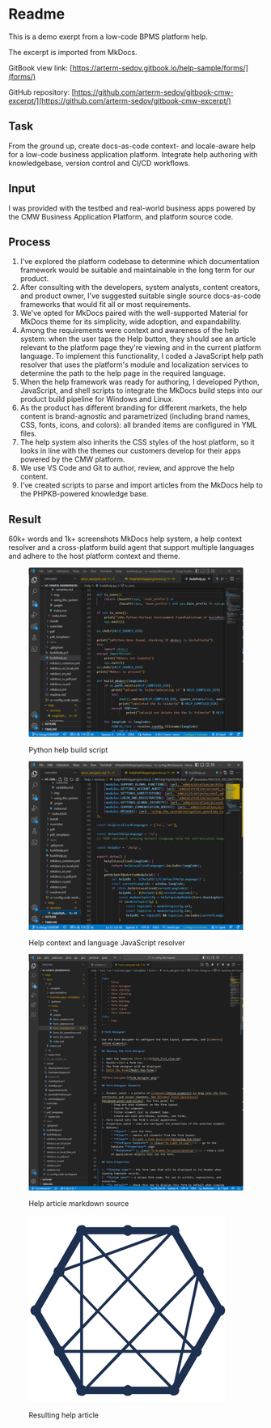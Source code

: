 # Readme

This is a demo exerpt from a low-code BPMS platform help.

The excerpt is imported from MkDocs.

GitBook view link: [https://arterm-sedov.gitbook.io/help-sample/forms/](forms/)

GitHub repository: [https://github.com/arterm-sedov/gitbook-cmw-excerpt/](https://github.com/arterm-sedov/gitbook-cmw-excerpt/)

## Task

From the ground up, create docs-as-code context- and locale-aware help for a low-code business application platform. Integrate help authoring with knowledgebase, version control and CI/CD workflows.

## Input

I was provided with the testbed and real-world business apps powered by the CMW Business Application Platform, and platform source code.

## Process

1. I've explored the platform codebase to determine which documentation framework would be suitable and maintainable in the long term for our product.
2. After consulting with the developers, system analysts, content creators, and product owner, I've suggested suitable single source docs-as-code frameworks that would fit all or most requirements.
3. We've opted for MkDocs paired with the well-supported Material for MkDocs theme for its simplicity, wide adoption, and expandability.
4. Among the requirements were context and awareness of the help system: when the user taps the Help button, they should see an article relevant to the platform page they're viewing and in the current platform language. To implement this functionality, I coded a JavaScript help path resolver that uses the platform's module and localization services to determine the path to the help page in the required language.
5. When the help framework was ready for authoring, I developed Python, JavaScript, and shell scripts to integrate the MkDocs build steps into our product build pipeline for Windows and Linux.
6. As the product has different branding for different markets, the help content is brand-agnostic and parametrized (including brand names, CSS, fonts, icons, and colors): all branded items are configured in YML files.
7. The help system also inherits the CSS styles of the host platform, so it looks in line with the themes our customers develop for their apps powered by the CMW platform.
8. We use VS Code and Git to author, review, and approve the help content.
9. I've created scripts to parse and import articles from the MkDocs help to the PHPKB-powered knowledge base.

## Result

60k+ words and 1k+ screenshots MkDocs help system, a help context resolver and a cross-platform build agent that support multiple languages and adhere to the host platform context and theme.

<figure><img src=".gitbook/assets/2023-07-16_17h10_47 (1).png" alt=""><figcaption><p>Python help build script</p></figcaption></figure>

<figure><img src=".gitbook/assets/2023-07-16_17h13_50.png" alt=""><figcaption><p>Help context and language JavaScript resolver</p></figcaption></figure>

<figure><img src=".gitbook/assets/2023-07-16_17h15_03.png" alt=""><figcaption><p>Help article markdown source</p></figcaption></figure>

<figure><img src=".gitbook/assets/image (2).png" alt=""><figcaption><p>Resulting help article</p></figcaption></figure>
